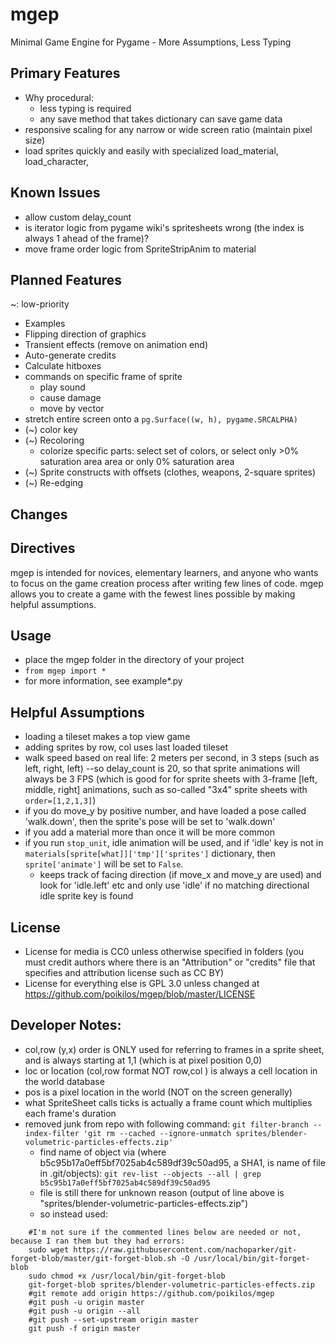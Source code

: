 # mgep
Minimal Game Engine for Pygame - More Assumptions, Less Typing


## Primary Features
* Why procedural:
  * less typing is required
  * any save method that takes dictionary can save game data
* responsive scaling for any narrow or wide screen ratio (maintain pixel size)
* load sprites quickly and easily with specialized load_material, load_character, 

## Known Issues
* allow custom delay_count
* is iterator logic from pygame wiki's spritesheets wrong (the index
  is always 1 ahead of the frame)?
* move frame order logic from SpriteStripAnim to material

## Planned Features
~: low-priority
* Examples
* Flipping direction of graphics
* Transient effects (remove on animation end)
* Auto-generate credits
* Calculate hitboxes
* commands on specific frame of sprite
  * play sound
  * cause damage
  * move by vector
* stretch entire screen onto a `pg.Surface((w, h), pygame.SRCALPHA)`
* (~) color key
* (~) Recoloring
  * colorize specific parts: select set of colors, or select only >0% saturation area area or only 0% saturation area
* (~) Sprite constructs with offsets (clothes, weapons, 2-square sprites)
* (~) Re-edging

## Changes

## Directives
mgep is intended for novices, elementary learners, and anyone who wants
to focus on the game creation process after writing few lines of code.
mgep allows you to create a game with the fewest lines possible by
making helpful assumptions.

## Usage
* place the mgep folder in the directory of your project
* `from mgep import *`
* for more information, see example*.py

## Helpful Assumptions
* loading a tileset makes a top view game
* adding sprites by row, col uses last loaded tileset
* walk speed based on real life: 2 meters per second, in 3 steps (such as left, right, left)
  --so delay_count is 20, so that sprite animations will always be 3 FPS (which is good for for sprite sheets with 3-frame [left, middle, right] animations, such as so-called "3x4" sprite sheets with `order=[1,2,1,3]`)
* if you do move_y by positive number, and have loaded a pose called 'walk.down', then the sprite's pose will be set to 'walk.down' 
* if you add a material more than once it will be more common
* if you run `stop_unit`, idle animation will be used, and if 'idle' key is not in `materials[sprite[what]]['tmp']['sprites']` dictionary, then `sprite['animate']` will be set to `False`.
  * keeps track of facing direction (if move_x and move_y are used) and look for 'idle.left' etc and only
    use 'idle' if no matching directional idle sprite key is found

## License
* License for media is CC0 unless otherwise specified in folders (you
must credit authors where there is an "Attribution" or "credits" file
that specifies and attribution license such as CC BY)
* License for everything else is GPL 3.0 unless changed at
https://github.com/poikilos/mgep/blob/master/LICENSE

## Developer Notes:
* col,row (y,x) order is ONLY used for referring to frames in a sprite sheet, and is always starting at 1,1 (which is at pixel position 0,0)
* loc or location (col,row format NOT row,col ) is always a cell location in the world database
* pos is a pixel location in the world (NOT on the screen generally)
* what SpriteSheet calls ticks is actually a frame count which multiplies each frame's duration
* removed junk from repo with following command:
  `git filter-branch --index-filter 'git rm --cached --ignore-unmatch sprites/blender-volumetric-particles-effects.zip'`
  * find name of object via (where b5c95b17a0eff5bf7025ab4c589df39c50ad95, a SHA1, is name of file in .git/objects):
    `git rev-list --objects --all | grep b5c95b17a0eff5bf7025ab4c589df39c50ad95`
  * file is still there for unknown reason (output of line above is "sprites/blender-volumetric-particles-effects.zip")
  * so instead used:
```
    #I'm not sure if the commented lines below are needed or not, because I ran them but they had errors:
    sudo wget https://raw.githubusercontent.com/nachoparker/git-forget-blob/master/git-forget-blob.sh -O /usr/local/bin/git-forget-blob
    sudo chmod +x /usr/local/bin/git-forget-blob
    git-forget-blob sprites/blender-volumetric-particles-effects.zip
    #git remote add origin https://github.com/poikilos/mgep
    #git push -u origin master
    #git push -u origin --all
    #git push --set-upstream origin master
    git push -f origin master
```
